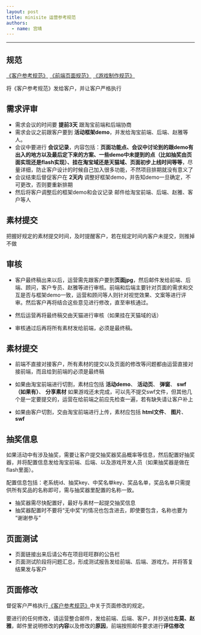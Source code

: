 ```yaml
---
layout: post
title: minisite 运营参考规范
authors:
  - name: 宫晴
---
```


---

## 规范
[《客户参考规范》](http://thx.alibaba-inc.com/activity/standard-client/)
[《前端页面规范》](http://thx.alibaba-inc.com/activity/standard-fed/)
[《游戏制作规范》](http://thx.alibaba-inc.com/activity/standard-flash/)

将《客户参考规范》发给客户，并让客户严格执行

## 需求评审
+ 需求会议的时间要 **提前3天** 跟淘宝前端和后端协商
+ 需求会议之前跟客户要到 **活动框架demo**，并发给淘宝前端、后端、赵雅等人。
+ 会议中要进行 **会议记录**，内容包括：**页面功能点、会议中讨论到的跟demo有出入的地方以及最后定下来的方案、一些demo中未提到的点（比如抽奖由页面实现还是flash实现）、挂在淘宝域还是天猫域、页面初步上线时间等等**，尽量详细，防止客户设计的时候自己加入很多功能，不然项目排期就没有意义了
+ 会议结束后督促客户在 **2天内** 调整好框架demo，并告知demo一旦确定，不可更改，否则要重新排期
+ 然后将客户调整后的框架demo和会议记录 邮件给淘宝前端、后端、赵雅、客户等人

## 素材提交
把握好规定的素材提交时间，及时提醒客户，若在规定时间内客户未提交，则推掉不做

## 审核
+ 客户最终稿出来以后，运营需先跟客户要到**页面jpg**，然后邮件发给前端、后端、顾问，客户专员、赵雅等进行审核。前端和后端主要针对页面的需求和交互是否与框架demo一致，运营和顾问等人则针对视觉效果、文案等进行评审。然后客户再将结合这些意见进行修改，直至审核通过。

+ 然后运营再将最终稿交由天猫进行审核（如果挂在天猫域的话）

+ 审核通过后再将所有素材发给前端，必须是最终稿。

## 素材提交
+ 前端不直接对接客户，所有素材的提交以及页面的修改等问题都由运营直接对接前端，而且给到前端的必须是最终稿

+ 如果由淘宝前端进行切割，素材应包括 **活动demo**、 **活动页**、 **弹窗**、 **swf（如果有）**、 **分享素材** 
如果游戏还未完成，可以先不提交swf文件，但其他几个是一定要提交的，运营在给前端之前应先检查一遍，若有缺失请让客户补上

+ 如果由客户切割，交由淘宝前端进行上传，素材应包括 **html文件**、 **图片**、 **swf**

## 抽奖信息
如果活动中有涉及抽奖，需要让客户提交抽奖器奖品概率等信息，然后配置好抽奖器，并将配置信息发给淘宝前端、后端、以及游戏开发人员（如果抽奖器是做在flash里面）。

配置信息包括：老系统id、抽奖key、中奖名单key、奖品名单，奖品名单只需提供所有奖品的名称即可，需与抽奖器里配置的名称一致。

+ 抽奖器需尽快配置好，最好与素材一起提交抽奖信息
+ 抽奖器配置时不要将“无中奖”的情况也包含进去，即使要包含，名称也要为 “谢谢参与”

## 页面测试
+ 页面链接出来后请公布在项目旺旺群的公告栏
+ 页面测试阶段将问题汇总，形成测试报告发给前端、后端、游戏方。并将答复结果发与客户

## 页面修改
督促客户严格执行[《客户参考规范》](http://thx.alibaba-inc.com/activity/standard-client/)中关于页面修改的规定。

要进行的任何修改，请运营整合邮件，发给前端、后端、客户，并抄送给**左莫、赵雅**，邮件里说明修改的**内容**以及修改的**原因**，前端按照邮件要求进行**评估修改**